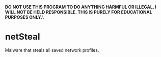 **DO NOT USE THIS PROGRAM TO DO ANYTHING HARMFUL OR ILLEGAL. I WILL NOT BE HELD RESPONSIBLE. THIS IS PURELY FOR EDUCATIONAL PURPOSES ONLY.**\
# netSteal
Malware that steals all saved network profiles.
